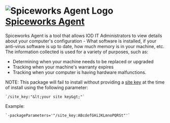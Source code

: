 # ![Spiceworks Agent Logo](https://cdn.jsdelivr.net/gh/pauby/ChocoPackages@ad9fd8dd/icons/spiceworks-agent-shell.png "Spiceworks Agent Logo") [Spiceworks Agent](https://chocolatey.org/packages/spiceworks-agent)

Spiceworks Agent is a tool that allows IOD IT Administrators to view details about your computer's configuration - What software is installed, if your anti-virus software is up to date, how much memory is in your machine, etc.  The information collected is used for a variety of purposes, such as:

* Determining when your machine needs to be replaced or upgraded
* Tracking when your machine's warranty expires
* Tracking when your computer is having hardware malfunctions.

NOTE: This package will fail to install without providing a [site key](https://resolve.spiceworks.com/#/login) at the time of install using the following parameter:

    `/site_key:"&lt;your site key&gt;"`

Example:

    `-packageParameters='"/site_key:ABcdefGHiJKLmnoPQRSt"'`
